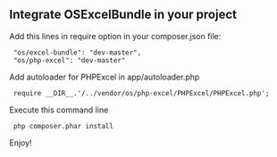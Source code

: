 Integrate OSExcelBundle in your project
----------------------------------------

Add this lines in require option in your composer.json file:

     "os/excel-bundle": "dev-master",
     "os/php-excel": "dev-master"

Add autoloader for PHPExcel in app/autoloader.php

     require __DIR__.'/../vendor/os/php-excel/PHPExcel/PHPExcel.php';

Execute this command line

     php composer.phar install


Enjoy!
